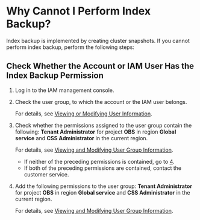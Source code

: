 # Why Cannot I Perform Index Backup?<a name="css_02_0029"></a>

Index backup is implemented by creating cluster snapshots. If you cannot perform index backup, perform the following steps:

## Check Whether the Account or IAM User Has the Index Backup Permission<a name="section131139185321"></a>

1.  Log in to the IAM management console.
2.  Check the user group, to which the account or the IAM user belongs.

    For details, see  [Viewing or Modifying User Information](https://docs.otc.t-systems.com/en-us/usermanual/iam/en-us_topic_0046661675.html).

3.  Check whether the permissions assigned to the user group contain the following:  **Tenant Administrator**  for project  **OBS**  in region  **Global service**  and  **CSS Administrator**  in the current region.

    For details, see  [Viewing and Modifying User Group Information](https://docs.otc.t-systems.com/en-us/usermanual/iam/en-us_topic_0085605493.html).

    -   If neither of the preceding permissions is contained, go to  [4](#li6702956162617).
    -   If both of the preceding permissions are contained, contact the customer service.

4.  <a name="li6702956162617"></a>Add the following permissions to the user group:  **Tenant Administrator**  for project  **OBS**  in region  **Global service**  and  **CSS Administrator**  in the current region.

    For details, see  [Viewing and Modifying User Group Information](https://docs.otc.t-systems.com/en-us/usermanual/iam/en-us_topic_0085605493.html).



